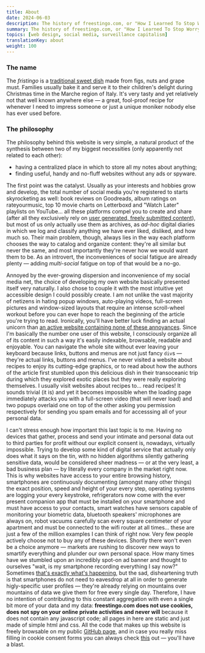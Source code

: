 ```yaml
---
title: About
date: 2024-06-03
description: The history of freestingo.com, or "How I Learned To Stop Worrying And Love CSS"
summary: The history of freestingo.com, or "How I Learned To Stop Worrying And Love CSS"
topics: [web design, social media, surveillance capitalism]
translationKey: about
weight: 100
---
```


### The name

The _fristingo_ is a [traditional sweet dish](https://www.atuttagola.com/firstingo-o-bostrengo-dolce-tipico-marchigiano/ "a fristingo recipe")
made from figs, nuts and grape must. Families usually bake it and serve it to their children's delight during
Christmas time in the Marche region of Italy. It's very tasty and yet relatively not that well known
anywhere else — a great, fool-proof recipe for whenever I need to impress someone or just a unique
moniker nobody else has ever used before.

### The philosophy

The philosophy behind this website is very simple, a natural product of the synthesis between
two of my biggest necessities (only apparently not related to each other):

- having a centralized place in which to store all my notes about anything;
- finding useful, handy and no-fluff websites without any ads or spyware.

The first point was the catalyst. Usually as your interests and hobbies grow and develop,
the total number of social media you're registered to starts skyrocketing as well: book reviews
on Goodreads, album ratings on rateyourmusic, top 10 movie charts on Letterboxd and "Watch Later"
playlists on YouTube... all these platforms compel you to create and share (after all they exclusively
rely on [user generated, freely submitted content](https://www.scaruffi.com/phi/syn66.html "'The Gift Economy' on scaruffi.com")), but most of us only actually use them as archives,
as _ad-hoc_ digital diaries in which we log and classify anything we have ever liked, disliked, and how much so.
Their main problem, though, always lies in the way each platform chooses the way to catalog and organize
content: they're all similar but never the same, and most importantly they're never how we would want
them to be. As an introvert, the inconveniences of social fatigue are already plenty — adding _multi-social_
fatigue on top of that would be a no-go.

Annoyed by the ever-growing dispersion and inconvenience of my social media net, the choice of
developing my own website basically presented itself very naturally. I also chose to couple it
with the most intuitive yet accessible design I could possibly create. I am not unlike the vast majority
of netizens in hating popup windows, auto-playing videos, full-screen pictures and window-sized layouts
that require an intense scroll-wheel workout before you can ever hope to reach the beginning of the article
you're trying to read. Ironically, you'll have better luck finding an actual unicorn than
[an active website containing none of these annoyances](http://motherfuckingwebsite.com/ "Motherfucking Website").
Since I'm basically the number one user of this website, I consciously
organize all of its content in such a way it's easily indexable, browsable, readable and enjoyable.
You can navigate the whole site without ever leaving your keyboard because links, buttons and menus
are not just fancy `div`s — they're actual links, buttons and menus.
I've never visited a website about recipes to enjoy its cutting-edge graphics, or to read about how the
authors of the article first stumbled upon this delicious dish in their transoceanic trip during which
they explored exotic places but they were really exploring themselves. I usually visit websites about
recipes to... read recipes! It sounds trivial (it is) and yet it becomes impossible when the loading
page immediately attacks you with a full-screen video (that will never load) and two popups overlaid
one on top of the other asking you permission respectively for sending you spam emails and for accesssing
all of your personal data.

I can't stress enough how important this last topic is to me. Having no devices that gather, process
and send your intimate and personal data out to third parties for profit without our explicit consent
is, nowadays, virtually impossible. Trying to develop some kind of digital service that
actually only does what it says on the tin, with no hidden algorithms silently gathering sensitive
data, would be considered sheer madness — or at the very least, a bad business plan — by literally
every company in the market right now. This is why websites have access to your entire browsing history,
smartphones are continuously documenting (amongst many other things) the exact position, speed and height of your
every step, operating systems are logging your every keystroke, refrigerators now come with the ever present companion app
that must be installed on your smartphone and must have access to your contacts, smart watches have sensors
capable of monitoring your biometric data, bluetooth speakers' microphones are always on,
robot vacuums carefully scan every square centimeter of your apartment and must be connected to the wifi
router at all times... these are just a few of the million examples I can think of right now.
Very few people actively choose not to buy any of these devices. Shortly there won't even be a choice
anymore — markets are rushing to discover new ways to smartify everything and plunder our own personal space.
How many times have we stumbled upon an incredibly spot-on ad banner and thought to ourselves "wait, is my smartphone recording everything I say now?"
Sometimes [that's exactly what's happening](https://www.theguardian.com/technology/2019/apr/11/amazon-staff-listen-to-customers-alexa-recordings-report-says "'Amazon staff listen to customers' Alexa recordings, report says', The Guardian"),
but the sad, disheartening truth is that smartphones do not need to eavesdrop at all in order to generate
higly-specific user profiles — they're already relying on mountains over mountains of data we give them
for free every single day. Therefore, I have no intention of contributing to this constant aggregation with
even a single bit more of your data and my data: **freestingo.com does not use cookies, does not spy on your
online private activities and never will** because it does not contain any javascript code; all pages in here
are static and just made of simple html and css. All the code that makes up this website is freely browsable on my
public [GitHub page](https://github.com/freestingo/freestingo-com "'freestingo-com' on GitHub"), and in
case you really miss filling in cookie consent forms you can always check
[this](https://cookieconsentspeed.run/ "Cookie consent speed run") out — you'll have a blast.
